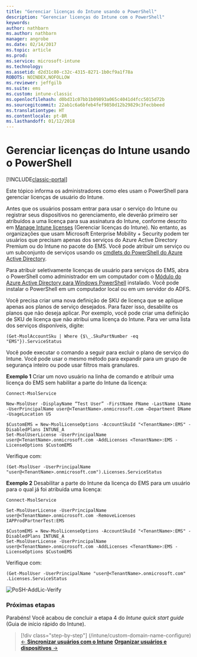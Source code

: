 ```yaml
---
title: "Gerenciar licenças do Intune usando o PowerShell"
description: "Gerenciar licenças do Intune com o PowerShell"
keywords: 
author: nathbarn
ms.author: nathbarn
manager: angrobe
ms.date: 02/14/2017
ms.topic: article
ms.prod: 
ms.service: microsoft-intune
ms.technology: 
ms.assetid: d2d31c80-c32c-4315-8271-1b0cf9a1f78a
ROBOTS: NOINDEX,NOFOLLOW
ms.reviewer: jeffgilb
ms.suite: ems
ms.custom: intune-classic
ms.openlocfilehash: d0bd31c07bb1b09893a065c4041d4fcc5015d72b
ms.sourcegitcommit: 22ab1c6a6bfeb4fef9850d12b29829c3fecbbeed
ms.translationtype: HT
ms.contentlocale: pt-BR
ms.lasthandoff: 01/12/2018
---
```

# <a name="manage-intune-licenses-using-powershell"></a>Gerenciar licenças do Intune usando o PowerShell

[!INCLUDE[classic-portal](../includes/classic-portal.md)]

Este tópico informa os administradores como eles usam o PowerShell para gerenciar licenças de usuário do Intune.

Antes que os usuários possam entrar para usar o serviço do Intune ou registrar seus dispositivos no gerenciamento, ele deverão primeiro ser atribuídos a uma licença para sua assinatura do Intune, conforme descrito em [Manage Intune licenses](/intune/licenses-assign) (Gerenciar licenças do Intune). No entanto, as organizações que usam Microsoft Enterprise Mobility + Security podem ter usuários que precisam apenas dos serviços do Azure Active Directory Premium ou do Intune no pacote do EMS. Você pode atribuir um serviço ou um subconjunto de serviços usando os [cmdlets do PowerShell do Azure Active Directory](https://msdn.microsoft.com/library/jj151815.aspx).

Para atribuir seletivamente licenças de usuário para serviços do EMS, abra o PowerShell como administrador em um computador com o [Módulo do Azure Active Directory para Windows PowerShell](https://msdn.microsoft.com/library/jj151815.aspx#bkmk_installmodule) instalado. Você pode instalar o PowerShell em um computador local ou em um servidor do ADFS.

Você precisa criar uma nova definição de SKU de licença que se aplique apenas aos planos de serviço desejados. Para fazer isso, desabilite os planos que não deseja aplicar. Por exemplo, você pode criar uma definição de SKU de licença que não atribui uma licença do Intune. Para ver uma lista dos serviços disponíveis, digite:

    (Get-MsolAccountSku | Where {$\_.SkuPartNumber -eq "EMS"}).ServiceStatus

Você pode executar o comando a seguir para excluir o plano de serviço do Intune. Você pode usar o mesmo método para expandir para um grupo de segurança inteiro ou pode usar filtros mais granulares.

**Exemplo 1** Criar um novo usuário na linha de comando e atribuir uma licença do EMS sem habilitar a parte do Intune da licença:

    Connect-MsolService

    New-MsolUser -DisplayName “Test User” -FirstName FName -LastName LName -UserPrincipalName user@<TenantName>.onmicrosoft.com –Department DName -UsageLocation US

    $CustomEMS = New-MsolLicenseOptions -AccountSkuId "<TenantName>:EMS" -DisabledPlans INTUNE_A
    Set-MsolUserLicense -UserPrincipalName user@<TenantName>.onmicrosoft.com -AddLicenses <TenantName>:EMS -LicenseOptions $CustomEMS


Verifique com:

    (Get-MsolUser -UserPrincipalName "user@<TenantName>.onmicrosoft.com").Licenses.ServiceStatus

**Exemplo 2** Desabilitar a parte do Intune da licença do EMS para um usuário para o qual já foi atribuída uma licença:

    Connect-MsolService

    Set-MsolUserLicense -UserPrincipalName user@<TenantName>.onmicrosoft.com -RemoveLicenses IAPProdPartnerTest:EMS

    $CustomEMS = New-MsolLicenseOptions -AccountSkuId "<TenantName>:EMS" -DisabledPlans INTUNE_A
    Set-MsolUserLicense -UserPrincipalName user@<TenantName>.onmicrosoft.com -AddLicenses <TenantName>:EMS -LicenseOptions $CustomEMS

Verifique com:

    (Get-MsolUser -UserPrincipalName "user@<TenantName>.onmicrosoft.com" .Licenses.ServiceStatus

![PoSH-AddLic-Verify](./media/posh-addlic-verify.png)

### <a name="next-steps"></a>Próximas etapas
Parabéns! Você acabou de concluir a etapa 4 do *Intune quick start guide* (Guia de início rápido do Intune).
>[!div class="step-by-step"]
(/intune/custom-domain-name-configure) [&larr; **Sincronizar usuários com o Intune**](/intune/custom-domain-name-configure)     [**Organizar usuários e dispositivos** &rarr;](.\start-with-a-paid-subscription-to-microsoft-intune-step-5.md)  
